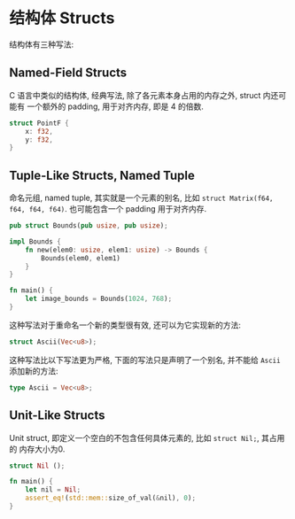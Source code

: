 # 结构体 Structs

结构体有三种写法:

## Named-Field Structs

C 语言中类似的结构体, 经典写法, 除了各元素本身占用的内存之外, struct 内还可能有
一个额外的 padding, 用于对齐内存, 即是 4 的倍数.

```rust
struct PointF {
    x: f32,
    y: f32,
}
```

## Tuple-Like Structs, Named Tuple

命名元组, named tuple, 其实就是一个元素的别名, 比如 `struct Matrix(f64, f64, f64, f64)`.
也可能包含一个 padding 用于对齐内存.

```rust
pub struct Bounds(pub usize, pub usize);

impl Bounds {
    fn new(elem0: usize, elem1: usize) -> Bounds {
        Bounds(elem0, elem1)
    }
}

fn main() {
    let image_bounds = Bounds(1024, 768);
}
```

这种写法对于重命名一个新的类型很有效, 还可以为它实现新的方法:

```rust
struct Ascii(Vec<u8>);
```

这种写法比以下写法更为严格, 下面的写法只是声明了一个别名, 并不能给 `Ascii` 添加新的方法:

```rust
type Ascii = Vec<u8>;
```

## Unit-Like Structs

Unit struct, 即定义一个空白的不包含任何具体元素的, 比如 `struct Nil;`, 其占用的
内存大小为0.

```rust
struct Nil ();

fn main() {
    let nil = Nil;
    assert_eq!(std::mem::size_of_val(&nil), 0);
}
```
